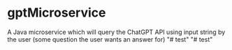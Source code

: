 # gptMicroservice
A Java microservice which will query the ChatGPT API using input string by the user (some question the user wants an answer for)
"# test" 
"# test" 
